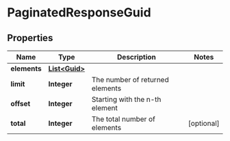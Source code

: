 
# PaginatedResponseGuid

## Properties
Name | Type | Description | Notes
------------ | ------------- | ------------- | -------------
**elements** | [**List&lt;Guid&gt;**](Guid.md) |  | 
**limit** | **Integer** | The number of returned elements | 
**offset** | **Integer** | Starting with the n-th element | 
**total** | **Integer** | The total number of elements |  [optional]



